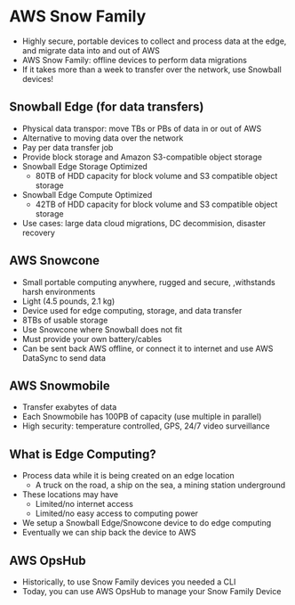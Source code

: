 # AWS Snow Family

* Highly secure, portable devices to collect and process data at the edge, and migrate data into and out of AWS
* AWS Snow Family: offline devices to perform data migrations
* If it takes more than a week to transfer over the network, use Snowball devices!

## Snowball Edge (for data transfers)

* Physical data transpor: move TBs or PBs of data in or out of AWS
* Alternative to moving data over the network
* Pay per data transfer job
* Provide block storage and Amazon S3-compatible object storage
* Snowball Edge Storage Optimized
  * 80TB of HDD capacity for block volume and S3 compatible object storage
* Snowball Edge Compute Optimized
  * 42TB of HDD capacity for block volume and S3 compatible object storage
* Use cases: large data cloud migrations, DC decommision, disaster recovery

## AWS Snowcone

* Small portable computing anywhere, rugged and secure, ,withstands harsh environments
* Light (4.5 pounds, 2.1 kg)
* Device used for edge computing, storage, and data transfer
* 8TBs of usable storage
* Use Snowcone where Snowball does not fit
* Must provide your own battery/cables
* Can be sent back AWS offline, or connect it to internet and use AWS DataSync to send data

## AWS Snowmobile

* Transfer exabytes of data
* Each Snowmobile has 100PB of capacity (use multiple in parallel)
* High security: temperature controlled, GPS, 24/7 video surveillance

## What is Edge Computing?

* Process data while it is being created on an edge location
  * A truck on the road, a ship on the sea, a mining station underground
* These locations may have
  * Limited/no internet access
  * Limited/no easy access to computing power
* We setup a Snowball Edge/Snowcone device to do edge computing
* Eventually we can ship back the device to AWS

## AWS OpsHub

* Historically, to use Snow Family devices you needed a CLI
* Today, you can use AWS OpsHub to manage your Snow Family Device

